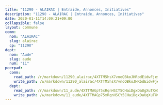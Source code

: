 ```yaml
---
title: "11290 - ALAIRAC | Entraide, Annonces, Initiatives"
description: "11290 - ALAIRAC | Entraide, Annonces, Initiatives"
date: 2020-01-11T14:09:21+09:00
collapsible: false
layout: commune
comm:
  nom: "ALAIRAC"
  slug: alairac
  cp: "11290"
dept:
  nom: "Aude"
  slug: aude
  num: "11"
peerpad:
  comm:
    read_path: /r/markdown/11290_alairac/4XTTM5hsX7vnoQBkoJHRbdEidwFjesstxa4ddxFWR9vmUrQWN
    write_path: /w/markdown/11290_alairac/4XTTM5hsX7vnoQBkoJHRbdEidwFjesstxa4ddxFWR9vmUrQWN-K3TgTfTKinuGfcBuK4X9dcjQjsDYjNsDC9yWX1iG12HNnwU2RQXL8xHZqbAsVvrP6eVvrcFwKfquWEmNDyeRicRiyRZ1E8mDKE4M8F8fvJnxSAD3yiAFSE1PdueuNnD4DiEqzju4
  dept:
    read_path: /r/markdown/11_aude/4XTTMAGp75xRqnHSCY5CHaiDgxDaUgXuTXvSZDHnY1JdjJiUk
    write_path: /w/markdown/11_aude/4XTTMAGp75xRqnHSCY5CHaiDgxDaUgXuTXvSZDHnY1JdjJiUk-K3TgUenjCPDfs1W21bst2JvrPDW324QBfMvPid11puzXxXGQEeNw9p4QtfnUhSn4LYSwR6UDBQmdr3wFq2CDRGqNz2QynSm58zgCpz2PKP6Y24UTpxW22MudfeZ339ZPKnHm6XTr
---
```


